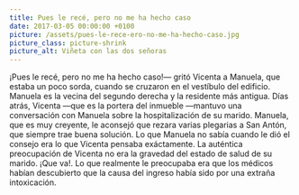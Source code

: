 ```yaml
---
title: Pues le recé, pero no me ha hecho caso
date: 2017-03-05 00:00:00 +0100
picture: /assets/pues-le-rece-ero-no-me-ha-hecho-caso.jpg
picture_class: picture-shrink
picture_alt: Viñeta con las dos señoras
---
```

¡Pues le recé, pero no me ha hecho caso!— gritó Vicenta a Manuela, que estaba un poco sorda, cuando se cruzaron en el vestíbulo del edificio. Manuela es la vecina del segundo derecha y la residente más antigua. Días atrás, Vicenta —que es la portera del inmueble —mantuvo una conversación con Manuela sobre la hospitalización de su marido. Manuela, que es muy creyente, le aconsejó que rezara varias plegarias a San Antón, que siempre trae buena solución. Lo que Manuela no sabía cuando le dió el consejo era lo que Vicenta pensaba exáctamente. La auténtica preocupación de Vicenta no era la gravedad del estado de salud de su marido. ¡Que va!. Lo que realmente le preocupaba era que los médicos habían descubierto que la causa del ingreso había sido por una extraña intoxicación.
